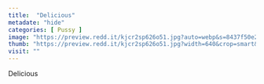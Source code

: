 ```yaml
---
title:  "Delicious"
metadate: "hide"
categories: [ Pussy ]
image: "https://preview.redd.it/kjcr2sp626o51.jpg?auto=webp&s=8437f50e202fedfafbbdc63c78970cc30815cd16"
thumb: "https://preview.redd.it/kjcr2sp626o51.jpg?width=640&crop=smart&auto=webp&s=dbc2b4208adbd709f346922b56b82c40c87506f0"
visit: ""
---
```

Delicious
